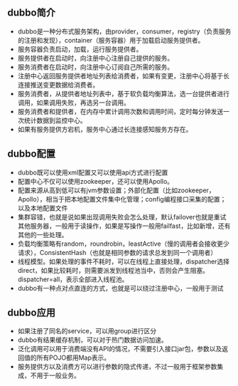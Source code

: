 dubbo简介
--
+ dubbo是一种分布式服务架构，由provider，consumer，registry（负责服务的注册和发现），container（服务容器）用于加载启动服务提供者。<br>
+ 服务容器负责启动，加载，运行服务提供者。
+ 服务提供者在启动时，向注册中心注册自己提供的服务。
+ 服务消费者在启动时，向注册中心订阅自己所需的服务。
+ 注册中心返回服务提供者地址列表给消费者，如果有变更，注册中心将基于长连接推送变更数据给消费者。
+ 服务消费者，从提供者地址列表中，基于软负载均衡算法，选一台提供者进行调用，如果调用失败，再选另一台调用。
+ 服务消费者和提供者，在内存中累计调用次数和调用时间，定时每分钟发送一次统计数据到监控中心。
+ 如果有服务提供方宕机，服务中心通过长连接感知服务方存在。

dubbo配置
--
+ dubbo既可以使用xml配置又可以使用api方式进行配置
+ 配置中心不仅可以使用zookeeper，还可以使用Apollo。
+ 配置来源从高到低可以有jvm参数设置；外部化配置（比如zookeeper，Apollo），相当于把本地配置文件集中化管理；config编程接口采集的配置；以及本地配置文件
+ 集群容错，也就是说如果出现调用失败会怎么处理，默认failover也就是重试其他服务器，一般用于读操作，如果是写操作一般用failfast，比如新增，还有其他的一些处理。
+ 负载均衡策略有random，roundrobin，leastActive（慢的调用者会接收更少请求），ConsistentHash（也就是相同参数的请求总发到同一个调用者）
+ 线程模型。如果处理的事件不耗时，可以在线程上直接处理，dispatcher选择direct，如果比较耗时，则需要派发到线程池当中，否则会产生阻塞。dispatcher=all，表示全部进入线程池。
+ dubbo有一种点对点直连的方式，也就是可以绕过注册中心，一般用于测试

dubbo应用
--
+ 如果注册了同名的service，可以用group进行区分
+ dubbo有结果缓存机制，可以对于热门数据访问加速。
+ 泛化调用可以用于消费端没有API的情况，不需要引入接口jar包，参数以及返回值的所有POJO都用Map表示。
+ 服务提供方以及消费方可以进行参数的隐式传递，不过一般用于框架参数集成，不用于一般业务。
